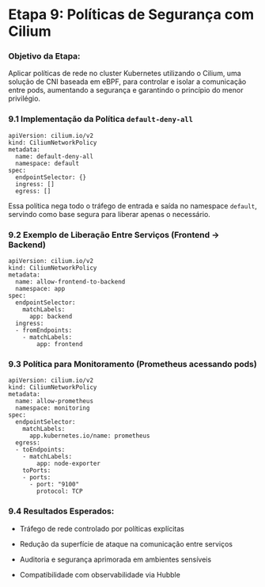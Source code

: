 # Etapa 9: Políticas de Segurança com Cilium

### Objetivo da Etapa:

Aplicar políticas de rede no cluster Kubernetes utilizando o Cilium, uma solução de CNI baseada em eBPF, para controlar e isolar a comunicação entre pods, aumentando a segurança e garantindo o princípio do menor privilégio.

### 9.1 Implementação da Política `default-deny-all`

```
apiVersion: cilium.io/v2
kind: CiliumNetworkPolicy
metadata:
  name: default-deny-all
  namespace: default
spec:
  endpointSelector: {}
  ingress: []
  egress: []
```

Essa política nega todo o tráfego de entrada e saída no namespace `default`, servindo como base segura para liberar apenas o necessário.

### 9.2 Exemplo de Liberação Entre Serviços (Frontend → Backend)

```
apiVersion: cilium.io/v2
kind: CiliumNetworkPolicy
metadata:
  name: allow-frontend-to-backend
  namespace: app
spec:
  endpointSelector:
    matchLabels:
      app: backend
  ingress:
  - fromEndpoints:
    - matchLabels:
        app: frontend
```

### 9.3 Política para Monitoramento (Prometheus acessando pods)

```
apiVersion: cilium.io/v2
kind: CiliumNetworkPolicy
metadata:
  name: allow-prometheus
  namespace: monitoring
spec:
  endpointSelector:
    matchLabels:
      app.kubernetes.io/name: prometheus
  egress:
  - toEndpoints:
    - matchLabels:
        app: node-exporter
    toPorts:
    - ports:
      - port: "9100"
        protocol: TCP
```

### 9.4 Resultados Esperados:

- Tráfego de rede controlado por políticas explícitas
    
- Redução da superfície de ataque na comunicação entre serviços
    
- Auditoria e segurança aprimorada em ambientes sensíveis
    
- Compatibilidade com observabilidade via Hubble